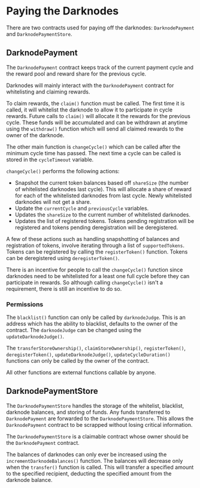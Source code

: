 # Paying the Darknodes

There are two contracts used for paying off the darknodes: `DarknodePayment` and `DarknodePaymentStore`.


## DarknodePayment

The `DarknodePayment` contract keeps track of the current payment cycle and the reward pool and reward share for the previous cycle.

Darknodes will mainly interact with the `DarknodePayment` contract for whitelisting and claiming rewards.

To claim rewards, the `claim()` function must be called. The first time it is called, it will whitelist the darknode to allow it to participate in cycle rewards. Future calls to `claim()` will allocate it the rewards for the previous cycle. These funds will be accumulated and can be withdrawn at anytime using the `withdraw()` function which will send all claimed rewards to the owner of the darknode.

The other main function is `changeCycle()` which can be called after the minimum cycle time has passed. The next time a cycle can be called is stored in the `cycleTimeout` variable.

`changeCycle()` performs the following actions:

* Snapshot the current token balances based off `shareSize` (the number of whitelisted darknodes last cycle). This will allocate a share of reward for each of the whitelisted darknodes from last cycle. Newly whitelisted darknodes will not get a share.
* Update the `currentCycle` and `previousCycle` variables.
* Updates the `shareSize` to the current number of whitelisted darknodes.
* Updates the list of registered tokens. Tokens pending registration will be registered and tokens pending deregistration will be deregistered.

A few of these actions such as handling snapshotting of balances and registration of tokens, involve iterating through a list of `supportedTokens`. Tokens can be registered by calling the `registerToken()` function. Tokens can be deregistered using `deregisterToken()`.

There is an incentive for people to call the `changeCycle()` function since darknodes need to be whitelisted for a least one full cycle before they can participate in rewards. So although calling `changeCycle()` isn't a requirement, there is still an incentive to do so.

### Permissions

The `blacklist()` function can only be called by `darknodeJudge`. This is an address which has the ability to blacklist, defaults to the owner of the contract. The `darknodeJudge` can be changed using the `updateDarknodeJudge()`.

The `transferStoreOwnership()`, `claimStoreOwnership()`, `registerToken()`, `deregisterToken()`, `updateDarknodeJudge()`, `updateCycleDuration()` functions can only be called by the owner of the contract.

All other functions are external functions callable by anyone.

## DarknodePaymentStore

The `DarknodePaymentStore` handles the storage of the whitelist, blacklist, darknode balances, and storing of funds. Any funds transferred to `DarknodePayment` are forwarded to the `DarknodePaymentStore`. This allows the `DarknodePayment` contract to be scrapped without losing critical information.

The `DarknodePaymentStore` is a claimable contract whose owner should be the `DarknodePayment` contract.

The balances of darknodes can only ever be increased using the `incrementDarknodeBalances()` function. The balances will decrease only when the `transfer()` function is called. This will transfer a specified amount to the specified recipient, deducting the specified amount from the darknode balance.
